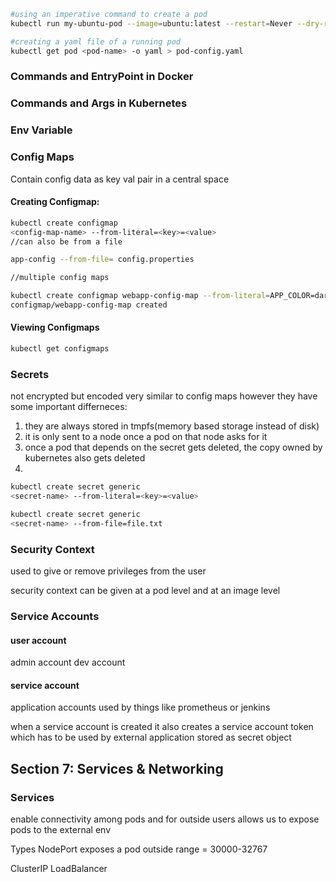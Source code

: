 

```bash
#using an imperative command to create a pod
kubectl run my-ubuntu-pod --image=ubuntu:latest --restart=Never --dry-run=client -o yaml > pod.yaml

#creating a yaml file of a running pod 
kubectl get pod <pod-name> -o yaml > pod-config.yaml


```
### Commands and EntryPoint in Docker 

### Commands and Args in Kubernetes 


### Env Variable 

### Config Maps 

Contain config data as key val pair in a central space

#### Creating Configmap:

```bash
kubectl create configmap 
<config-map-name> --from-literal=<key>=<value> 
//can also be from a file 

app-config --from-file= config.properties

//multiple config maps 

kubectl create configmap webapp-config-map --from-literal=APP_COLOR=darkblue --from-literal=APP_OTHER=disregard
configmap/webapp-config-map created
```

#### Viewing Configmaps
```bash
kubectl get configmaps
```



### Secrets
not encrypted but encoded
very similar to config maps however they have some important differneces:
1. they are always stored in tmpfs(memory based storage instead of disk)
2. it is only sent to a node once a pod on that node asks for it
3. once a pod that depends on the secret gets deleted, the copy owned by kubernetes also gets deleted
4. 
```bash 
kubectl create secret generic 
<secret-name> --from-literal=<key>=<value>

kubectl create secret generic 
<secret-name> --from-file=file.txt

```


### Security Context 
used to give or remove privileges from the user

security context can be given at a pod level and at an image level 




### Service Accounts

#### user account
admin account 
dev account
#### service account
application accounts used by things like prometheus or jenkins


when a service account is created it also creates a service account token which has to be used  by external application
stored as secret object 



## Section 7: Services & Networking
### Services
enable connectivity among pods and for outside users
allows us to expose pods to the external env


Types
NodePort 
exposes a pod outside
range = 30000-32767

ClusterIP
LoadBalancer
